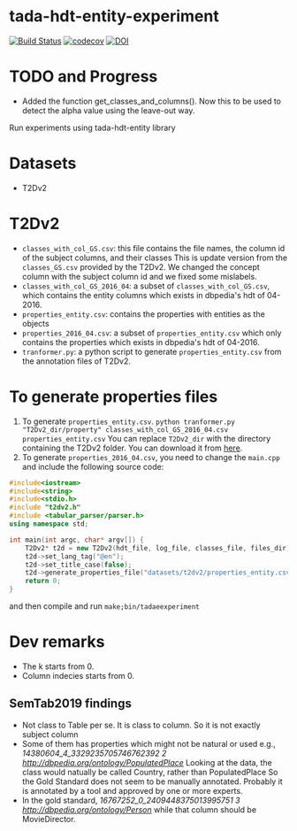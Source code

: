 # tada-hdt-entity-experiment
[![Build Status](https://semaphoreci.com/api/v1/ahmad88me/tada-hdt-entity-experiment/branches/master/badge.svg)](https://semaphoreci.com/ahmad88me/tada-hdt-entity-experiment)
[![codecov](https://codecov.io/gh/oeg-upm/tada-hdt-entity-experiment/branch/master/graph/badge.svg)](https://codecov.io/gh/oeg-upm/tada-hdt-entity-experiment)
[![DOI](https://zenodo.org/badge/DOI/10.5281/zenodo.3732641.svg)](https://doi.org/10.5281/zenodo.3732641)


# TODO and Progress
* Added the function get_classes_and_columns(). Now this to be used to detect the alpha value using the leave-out way.

Run experiments using tada-hdt-entity library

# Datasets
* T2Dv2

# T2Dv2
* `classes_with_col_GS.csv`: this file contains the file names, the column id of the subject columns, and their classes
This is update version from the `classes_GS.csv` provided by the T2Dv2. We changed the concept column with the subject column id and we fixed some mislabels.
* `classes_with_col_GS_2016_04`: a subset of `classes_with_col_GS.csv`, which contains the entity columns which exists in dbpedia's hdt of 04-2016.
* `properties_entity.csv`: contains the properties with entities as the objects
* `properties_2016_04.csv`: a subset of `properties_entity.csv` which only contains the properties which exists in dbpedia's hdt of 04-2016.
* `tranformer.py`: a python script to generate `properties_entity.csv` from the annotation files of T2Dv2.

# To generate properties files
1. To generate `properties_entity.csv`.
`python tranformer.py "T2Dv2_dir/property" classes_with_col_GS_2016_04.csv properties_entity.csv`
You can replace `T2Dv2_dir` with the directory containing the T2Dv2 folder. You can download it from [here](http://webdatacommons.org/webtables/goldstandardV2.html).
2. To generate `properties_2016_04.csv`, you need to change the `main.cpp` and include the following source code:
```c++
#include<iostream>
#include<string>
#include<stdio.h>
#include "t2dv2.h"
#include <tabular_parser/parser.h>
using namespace std;

int main(int argc, char* argv[]) {
    T2Dv2* t2d = new T2Dv2(hdt_file, log_file, classes_file, files_dir);
    t2d->set_lang_tag("@en");
    t2d->set_title_case(false);
    t2d->generate_properties_file("datasets/t2dv2/properties_entity.csv", "datasets/t2dv2/properties_2016_04.csv");
    return 0;
}
```
and then compile and run `make;bin/tadaeexperiment`

# Dev remarks
* The k starts from 0.
* Column indecies starts from 0.



## SemTab2019 findings
* Not class to Table per se. It is class to column. So it is not exactly subject column
* Some of them has properties which might not be natural or used e.g., *14380604_4_3329235705746762392	2	http://dbpedia.org/ontology/PopulatedPlace* Looking at the data, the class would natually be called Country, rather than PopulatedPlace So the Gold Standard does not seem to be manually annotated. Probably it is annotated by a tool and approved by one or more experts.
* In the gold standard, *16767252_0_2409448375013995751	3	http://dbpedia.org/ontology/Person* while that column should be MovieDirector. 
